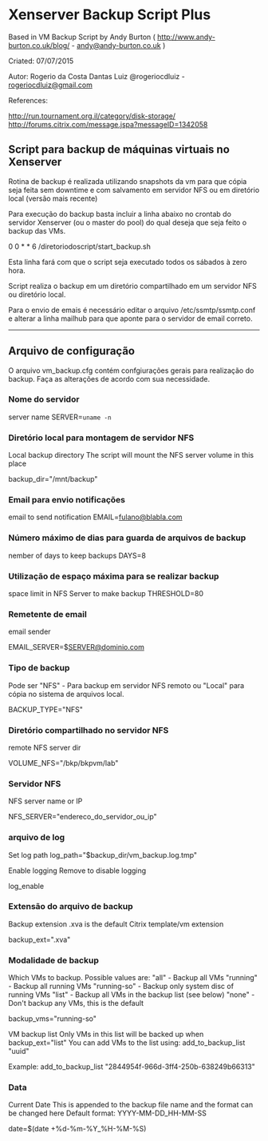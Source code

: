 

# Xenserver Backup Script Plus                    

Based in VM Backup Script by Andy Burton (	http://www.andy-burton.co.uk/blog/ - andy@andy-burton.co.uk )                         

Criated: 07/07/2015 
                  
Autor: Rogerio da Costa Dantas Luiz @rogeriocdluiz -  rogeriocdluiz@gmail.com           
                                                              
                                                             
References:                              
                     
                     
http://run.tournament.org.il/category/disk-storage/     
http://forums.citrix.com/message.jspa?messageID=1342058   
					



## Script para backup de máquinas virtuais no Xenserver

Rotina de backup é realizada utilizando snapshots da vm para que cópia seja feita sem downtime e com salvamento em servidor NFS ou em diretório local (versão mais recente)


Para execução do backup basta incluir a linha abaixo no crontab do servidor Xenserver (ou o master do pool) do qual deseja que seja feito o backup das VMs.


0 0 * * 6 /diretoriodoscript/start_backup.sh

Esta linha fará com que o script seja executado todos os sábados à zero hora. 

Script realiza o backup em um diretório compartilhado em um servidor NFS ou diretório local.


Para o envio de emais é necessário editar o arquivo /etc/ssmtp/ssmtp.conf e alterar a linha mailhub para que aponte para o servidor de email correto.


----------------------------------------------------------------------------------------------------------------------------------------

## Arquivo de configuração


O arquivo vm_backup.cfg contém confgiurações gerais para realização do backup. Faça as alterações de acordo com sua necessidade.


### Nome do servidor
server name
SERVER=`uname -n` 


### Diretório local para montagem de servidor NFS
Local backup directory
The script will mount the NFS server volume in this place

backup_dir="/mnt/backup"



### Email para envio notificações
email to send notification
EMAIL=fulano@blabla.com


### Número máximo de dias para guarda de arquivos de backup 
nember of days to keep backups
DAYS=8

### Utilização de espaço máxima para se realizar backup
space limit in NFS Server to make backup
THRESHOLD=80


### Remetente de email
email sender

EMAIL_SERVER=$SERVER@dominio.com


### Tipo de backup
Pode ser "NFS" - Para backup em servidor NFS remoto ou "Local" para cópia no sistema de arquivos local.

BACKUP_TYPE="NFS"





### Diretório compartilhado no servidor NFS
remote NFS server dir

VOLUME_NFS="/bkp/bkpvm/lab"   


### Servidor NFS
NFS server name or IP

NFS_SERVER="endereco_do_servidor_ou_ip"  


### arquivo de log
Set log path
log_path="$backup_dir/vm_backup.log.tmp"


Enable logging
Remove to disable logging

log_enable



### Extensão do arquivo de backup
Backup extension
.xva is the default Citrix template/vm extension

backup_ext=".xva"

### Modalidade de backup
Which VMs to backup. Possible values are:
"all" - Backup all VMs
"running" - Backup all running VMs
"running-so" - Backup only system disc of running VMs
"list" - Backup all VMs in the backup list (see below)
"none" - Don't backup any VMs, this is the default

backup_vms="running-so"


VM backup list
Only VMs in this list will be backed up when backup_ext="list"
You can add VMs to the list using: add_to_backup_list "uuid"

Example:
add_to_backup_list "2844954f-966d-3ff4-250b-638249b66313"


### Data
Current Date
This is appended to the backup file name and the format can be changed here
Default format: YYYY-MM-DD_HH-MM-SS

date=$(date +%d-%m-%Y_%H-%M-%S)
